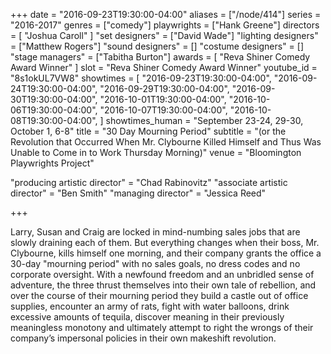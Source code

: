 +++
date = "2016-09-23T19:30:00-04:00"
aliases = ["/node/414"]
series = "2016-2017"
genres = ["comedy"]
playwrights = ["Hank Greene"]
directors = [
  "Joshua Caroll"
]
"set designers" = ["David Wade"]
"lighting designers" = ["Matthew Rogers"]
"sound designers" = []
"costume designers" = []
"stage managers" = ["Tabitha Burton"]
awards = [
  "Reva Shiner Comedy Award Winner"
]
slot = "Reva Shiner Comedy Award Winner"
youtube_id = "8s1okUL7VW8"
showtimes = [
  "2016-09-23T19:30:00-04:00",
  "2016-09-24T19:30:00-04:00",
  "2016-09-29T19:30:00-04:00",
  "2016-09-30T19:30:00-04:00",
  "2016-10-01T19:30:00-04:00",
  "2016-10-06T19:30:00-04:00",
  "2016-10-07T19:30:00-04:00",
  "2016-10-08T19:30:00-04:00",
]
showtimes_human = "September 23-24, 29-30, October 1, 6-8"
title = "30 Day Mourning Period"
subtitle = "(or the Revolution that Occurred When Mr. Clybourne Killed Himself and Thus Was Unable to Come in to Work Thursday Morning)"
venue = "Bloomington Playwrights Project"

"producing artistic director" = "Chad Rabinovitz"
"associate artistic director" = "Ben Smith"
"managing director" = "Jessica Reed"

+++

Larry, Susan and Craig are locked in mind-numbing sales jobs that are slowly draining each of them. But everything changes when their boss, Mr. Clybourne, kills himself one morning, and their company grants the office a 30-day "mourning period" with no sales goals, no dress codes and no corporate oversight. With a newfound freedom and an unbridled sense of adventure, the three thrust themselves into their own tale of rebellion, and over the course of their mourning period they build a castle out of office supplies, encounter an army of rats, fight with water balloons, drink excessive amounts of tequila, discover meaning in their previously meaningless monotony and ultimately attempt to right the wrongs of their company’s impersonal policies in their own makeshift revolution.
